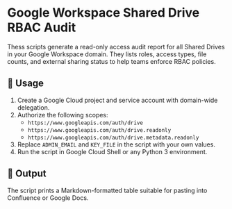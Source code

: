 # Google Workspace Shared Drive RBAC Audit

Thess scripts generate a read-only access audit report for all Shared Drives in your Google Workspace domain. They lists roles, access types, file counts, and external sharing status to help teams enforce RBAC policies.

## 🚀 Usage

1. Create a Google Cloud project and service account with domain-wide delegation.
2. Authorize the following scopes:
   - `https://www.googleapis.com/auth/drive`
   - `https://www.googleapis.com/auth/drive.readonly`
   - `https://www.googleapis.com/auth/drive.metadata.readonly`
3. Replace `ADMIN_EMAIL` and `KEY_FILE` in the script with your own values.
4. Run the script in Google Cloud Shell or any Python 3 environment.

## 📄 Output

The script prints a Markdown-formatted table suitable for pasting into Confluence or Google Docs.

